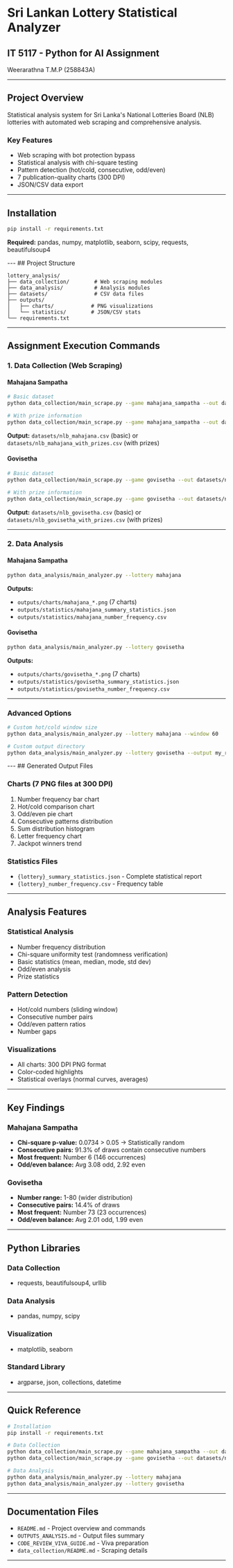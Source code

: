 # Sri Lankan Lottery Statistical Analyzer

## IT 5117 - Python for AI Assignment

Weerarathna T.M.P (258843A)

---

## Project Overview

Statistical analysis system for Sri Lanka's National Lotteries Board (NLB) lotteries with automated web scraping and comprehensive analysis.

### Key Features

- Web scraping with bot protection bypass
- Statistical analysis with chi-square testing
- Pattern detection (hot/cold, consecutive, odd/even)
- 7 publication-quality charts (300 DPI)
- JSON/CSV data export

---

## Installation

```bash
pip install -r requirements.txt
```

**Required:** pandas, numpy, matplotlib, seaborn, scipy, requests, beautifulsoup4

--- ## Project Structure

```
lottery_analysis/
├── data_collection/        # Web scraping modules
├── data_analysis/          # Analysis modules
├── datasets/               # CSV data files
├── outputs/
│   ├── charts/            # PNG visualizations
│   └── statistics/        # JSON/CSV stats
└── requirements.txt
```

---

## Assignment Execution Commands

### 1. Data Collection (Web Scraping)

#### Mahajana Sampatha

```bash
# Basic dataset
python data_collection/main_scrape.py --game mahajana_sampatha --out datasets/nlb_mahajana.csv

# With prize information
python data_collection/main_scrape.py --game mahajana_sampatha --out datasets/nlb_mahajana_with_prizes.csv --prizes
```

**Output:** `datasets/nlb_mahajana.csv` (basic) or `datasets/nlb_mahajana_with_prizes.csv` (with prizes)

#### Govisetha

```bash
# Basic dataset
python data_collection/main_scrape.py --game govisetha --out datasets/nlb_govisetha.csv

# With prize information
python data_collection/main_scrape.py --game govisetha --out datasets/nlb_govisetha_with_prizes.csv --prizes
```

**Output:** `datasets/nlb_govisetha.csv` (basic) or `datasets/nlb_govisetha_with_prizes.csv` (with prizes)

---

### 2. Data Analysis

#### Mahajana Sampatha

```bash
python data_analysis/main_analyzer.py --lottery mahajana
```

**Outputs:**

- `outputs/charts/mahajana_*.png` (7 charts)
- `outputs/statistics/mahajana_summary_statistics.json`
- `outputs/statistics/mahajana_number_frequency.csv`

#### Govisetha

```bash
python data_analysis/main_analyzer.py --lottery govisetha
```

**Outputs:**

- `outputs/charts/govisetha_*.png` (7 charts)
- `outputs/statistics/govisetha_summary_statistics.json`
- `outputs/statistics/govisetha_number_frequency.csv`

---

### Advanced Options

```bash
# Custom hot/cold window size
python data_analysis/main_analyzer.py --lottery mahajana --window 60

# Custom output directory
python data_analysis/main_analyzer.py --lottery govisetha --output my_results/
```

--- ## Generated Output Files

### Charts (7 PNG files at 300 DPI)

1. Number frequency bar chart
2. Hot/cold comparison chart
3. Odd/even pie chart
4. Consecutive patterns distribution
5. Sum distribution histogram
6. Letter frequency chart
7. Jackpot winners trend

### Statistics Files

- `{lottery}_summary_statistics.json` - Complete statistical report
- `{lottery}_number_frequency.csv` - Frequency table

---

## Analysis Features

### Statistical Analysis

- Number frequency distribution
- Chi-square uniformity test (randomness verification)
- Basic statistics (mean, median, mode, std dev)
- Odd/even analysis
- Prize statistics

### Pattern Detection

- Hot/cold numbers (sliding window)
- Consecutive number pairs
- Odd/even pattern ratios
- Number gaps

### Visualizations

- All charts: 300 DPI PNG format
- Color-coded highlights
- Statistical overlays (normal curves, averages)

---

## Key Findings

### Mahajana Sampatha

- **Chi-square p-value:** 0.0734 > 0.05 → Statistically random
- **Consecutive pairs:** 91.3% of draws contain consecutive numbers
- **Most frequent:** Number 6 (146 occurrences)
- **Odd/even balance:** Avg 3.08 odd, 2.92 even

### Govisetha

- **Number range:** 1-80 (wider distribution)
- **Consecutive pairs:** 14.4% of draws
- **Most frequent:** Number 73 (23 occurrences)
- **Odd/even balance:** Avg 2.01 odd, 1.99 even

---

## Python Libraries

### Data Collection

- requests, beautifulsoup4, urllib

### Data Analysis

- pandas, numpy, scipy

### Visualization

- matplotlib, seaborn

### Standard Library

- argparse, json, collections, datetime

---

## Quick Reference

```bash
# Installation
pip install -r requirements.txt

# Data Collection
python data_collection/main_scrape.py --game mahajana_sampatha --out datasets/nlb_mahajana.csv
python data_collection/main_scrape.py --game govisetha --out datasets/nlb_govisetha.csv

# Data Analysis
python data_analysis/main_analyzer.py --lottery mahajana
python data_analysis/main_analyzer.py --lottery govisetha
```

---

## Documentation Files

- `README.md` - Project overview and commands
- `OUTPUTS_ANALYSIS.md` - Output files summary
- `CODE_REVIEW_VIVA_GUIDE.md` - Viva preparation
- `data_collection/README.md` - Scraping details

---
